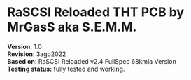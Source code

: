 # **RaSCSI Reloaded THT PCB by MrGasS aka S.E.M.M.**  
  
**Version**: 1.0  
**Revision**: 3ago2022  
**Based on**: RaSCSI Reloaded v2.4 FullSpec 68kmla Version  
**Testing status:** fully tested and working.
